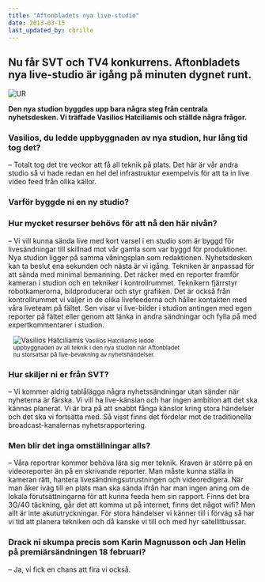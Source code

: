 ```yaml
---
title: "Aftonbladets nya live-studio"
date: 2013-03-15
last_updated_by: chrille
---
```

Nu får SVT och TV4 konkurrens. Aftonbladets nya live-studio är igång på minuten dygnet runt.
------------

<img class="float_right" alt="UR" src="http://i8.createsend1.com/ei/j/5F/D77/3A1/031218/img/aftonbladet.png" >

**Den nya studion byggdes upp bara några steg från centrala nyhetsdesken. Vi träffade Vasilios Hatciliamis och ställde några frågor.**

### Vasilios, du ledde uppbyggnaden av nya studion, hur lång tid tog det?

– Totalt tog det tre veckor att få all teknik på plats. Det här är vår andra studio så vi hade redan en hel del infrastruktur exempelvis för att ta in live video feed från olika källor.

### Varför byggde ni en ny studio?

### Hur mycket resurser behövs för att nå den här nivån?

– Vi vill kunna sända live med kort varsel i en studio som är byggd för livesändningar till skillnad mot vår gamla som var byggd för produktioner. Nya studion ligger på samma våningsplan som redaktionen. Nyhetsdesken kan ta beslut ena sekunden och nästa är vi igång. Tekniken är anpassad för att sända med minimal bemanning. Det räcker med en reporter framför kameran i studion och en tekniker i kontrollrummet. Teknikern fjärrstyr robotkamerorna, bildproducerar och styr grafiken. Det är också från kontrollrummet vi väljer in de olika livefeederna och håller kontakten med våra liveteam på fältet. Sen visar vi live-bilder i studion antingen med egen reporter på fältet eller genom att länka in andra sändningar och fylla på med expertkommentarer i studion.

<div class="float_right" style="max-width:342px; margin-left: 10px;">
<img alt="Vasilios Hatciliamis" src="http://i2.createsend1.com/ei/j/5F/D77/3A1/031218/img/vasilios.jpg"/>
<small>Vasilios Hatciliamis ledde uppbyggnaden av all teknik i den nya studion när Aftonbladet nu storsatsar på live-bevakning av nyhetshändelser.</small>
</div>

### Hur skiljer ni er från SVT?

– Vi kommer aldrig tablålägga några nyhetssändningar utan sänder när nyheterna är färska. Vi vill ha live-känslan och har ingen ambition att det ska kännas planerat. Vi är bra på att snabbt fånga känslor kring stora händelser och det ska vi fortsätta med. Så visst finns det fördelar mot de traditionella broadcast-kanalernas nyhetsrapportering.

### Men blir det inga omställningar alls?

– Våra reportrar kommer behöva lära sig mer teknik. Kraven är större på en videoreporter än på en skrivande reporter. Man måste kunna ställa in kameran rätt, hantera livesändningsutrustningen och videoredigera. När man åker iväg till en plats man ska sända ifrån har man ingen aning om de lokala förutsättningarna för att kunna feeda hem sin rapport. Finns det bra 3G/4G täckning, går det att komma ut på internet, finns det något wifi? Men allt är inte akututryckningar. För stora händelser vi känner till i förväg så har vi tid att planera tekniken och då kanske vi till och med hyr satellitbussar.

### Drack ni skumpa precis som Karin Magnusson och Jan Helin på premiärsändningen 18 februari?

– Ja, vi fick en chans att fira vi också.
